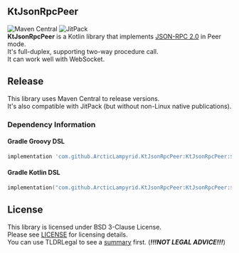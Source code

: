 ## KtJsonRpcPeer
![Maven Central](https://img.shields.io/maven-central/v/com.github.ArcticLampyrid.KtJsonRpcPeer/KtJsonRpcPeer?style=flat-square)
![JitPack](https://img.shields.io/jitpack/v/github/ArcticLampyrid/KtJsonRpcPeer?style=flat-square)  
**KtJsonRpcPeer** is a Kotlin library that implements [JSON-RPC 2.0](https://www.jsonrpc.org/specification) in Peer mode.  
It's full-duplex, supporting two-way procedure call.  
It can work well with WebSocket.

## Release
This library uses Maven Central to release versions.  
It's also compatible with JitPack (but without non-Linux native publications).

### Dependency  Information
#### Gradle Groovy DSL
```groovy
implementation 'com.github.ArcticLampyrid.KtJsonRpcPeer:KtJsonRpcPeer:${VERSION}'
```
#### Gradle Kotlin DSL
```kotlin
implementation("com.github.ArcticLampyrid.KtJsonRpcPeer:KtJsonRpcPeer:${VERSION}")
```

## License
This library is licensed under BSD 3-Clause License.  
Please see [LICENSE](LICENSE.md) for licensing details.  
You can use TLDRLegal to see a [summary](https://www.tldrlegal.com/l/bsd3) first. (***!!!NOT LEGAL ADVICE!!!***)
